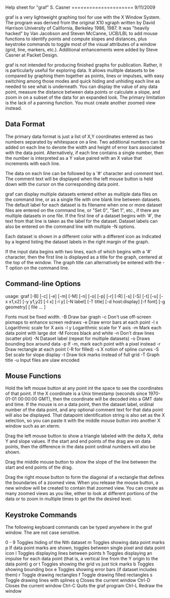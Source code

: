 Help sheet for "graf"					S. Casner
=====================					9/11/2009

graf is a very lightweight graphing tool for use with the X Window
System.  The program was derived from the original X10 xgraph written
by David Harrison University of California, Berkeley 1986, 1987.  It
was "heavily hacked" by Van Jacobson and Steven McCanne, UCB/LBL to
add mouse functions to identify points and compute slopes and
distances, plus keystroke commands to toggle most of the visual
attributes of a window (grid, line, markers, etc.).  Additional
enhancements were added by Steve Casner at Packet Design.

graf is not intended for producing finished graphs for publication.
Rather, it is particularly useful for exploring data.  It allows
mulitple datasets to be compared by graphing them together as points,
lines or impulses, with easy switching among those modes and quick
hiding and unhiding each line as needed to see what is underneath.
You can display the value of any data point, measure the distance
between data points or calculate a slope, and zoom in on a subset of
the data for an expanded look.  The primary limitation is the lack of
a panning function.  You must create another zoomed view instead.


Data Format
-----------

The primary data format is just a list of X,Y coordinates entered as
two numbers separated by whitespace on a line.  Two additional numbers
can be added on each line to denote the width and height of error bars
associated with the data point.  Alternatively, if each line contains
a single number, then the number is interpreted as a Y value paired
with an X value that increments with each line.

The data on each line can be followed by a '#' character and comment
text.  The comment text will be displayed when the left mouse button
is held down with the cursor on the corresponding data point.

graf can display multiple datasets entered either as multiple data
files on the command line, or as a single file with one blank line
between datasets.  The default label for each dataset is its filename
when one or more dataset files are entered on the command line, or
"Set 0", "Set 1", etc., if there are multiple datasets in one file.
If the first line of a dataset begins with '#', the text from that
line is taken as the label for the dataset.  Dataset labels can also
be entered on the command line with multiple -N options.

Each dataset is shown in a different color with a different icon as
indicated by a legend listing the dataset labels in the right margin
of the graph.

If the input data begins with two lines, each of which begins with a
'#' character, then the first line is displayed as a title for the
graph, centered at the top of the window.  The graph title can
alternatively be entered with the -T option on the command line.


Command-line Options
--------------------

usage: graf [-B] [-c] [-e] [-m] [-M] [-n] [-o] [-p] [-r] [-R] [-s] [-S]
            [-t] [-u] [-x x1,x2] [-y y1,y2] [-l x] [-l y] [-N label]
            [-T title] [-d host:display] [-f font] [-g geometry] [
	    file ... ]

Fonts must be fixed width.
-B    Draw bar graph
-c    Don't use off-screen pixmaps to enhance screen redraws
-e    Draw error bars at each point
-l x  Logarithmic scale for X axis
-l y  Logarithmic scale for Y axis
-m    Mark each data point with large dot
-M    Forces black and white
-n    Don't draw lines (scatter plot)
-N    Dataset label (repeat for multiple datasets)
-o    Draws bounding box around data
-p    If -m, mark each point with a pixel instead
-r    Draw rectangle at each point (-R for filled)
-s    X notion of spline curves
-S    Set scale for slope display
-t    Draw tick marks instead of full grid
-T    Graph title
-u    Input files are ulaw encoded


Mouse Functions
---------------

Hold the left mouse button at any point int the space to see the
coordinates of that point.  If the X coordinate is a Unix timestamp
(seconds since 1970-01-01 00:00:00 GMT), then the coordinate will be
decoded into a GMT date and time.  If the mouse is on a data point,
then the dataset label, ordinal number of the data point, and any
optional comment text for that data point will also be displayed.
That datapoint identification string is also set as the X selection,
so you can paste it with the middle mouse button into another X window
such as an xterm.

Drag the left mouse button to show a triangle labeled with the delta
X, delta Y and slope values.  If the start and end points of the drag
are on data points, then the difference in the data point ordinal
numbers will also be shown.

Drag the middle mouse button to show the slope of the line between the
start and end points of the drag.

Drag the right mouse button to form the diagonal of a rectangle that
defines the boundaries of a zoomed view.  When you release the mouse
button, a new window will be created to contain that zoomed view.  You
can create as many zoomed views as you like, either to look at
different portions of the data or to zoom in multiple times to get the
the desired level.


Keystroke Commands
------------------

The following keyboard commands can be typed anywhere in the graf
window.  The are not case sensitive.

0 - 9    Toggles hiding of the Nth dataset
m        Toggles showing data point marks
p        If data point marks are shown, toggles between single pixel
         and data point icon
l        Toggles displaying lines between points
h        Toggles displaying an impulse for each data point (that is, a
         vertical line from the Y origin to the data point)
g or t   Toggles showing the grid vs just tick marks
b        Toggles showing bounding box
e        Toggles showing error bars (if dataset includes them)
r        Toggle drawing rectangles
f        Toggle drawing filled rectangles
s        Toggle drawing lines with splines
q        Closes the current window
Ctrl-D   Closes the current window
Ctrl-C   Quits the graf program
Ctrl-L   Redraw the window
